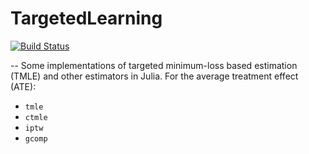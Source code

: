# TargetedLearning

[![Build Status](https://travis-ci.org/lendle/TargetedLearning.jl.svg?branch=master)](https://travis-ci.org/lendle/TargetedLearning.jl)

--
Some implementations of targeted minimum-loss based estimation (TMLE) and other estimators in Julia. For the average treatment effect (ATE):

* `tmle`
* `ctmle`
* `iptw`
* `gcomp`
